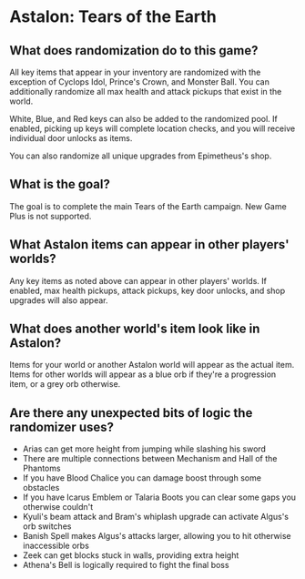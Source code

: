 # Astalon: Tears of the Earth

<!-- ## Where is the options page?

The [player options page for this game](../player-options) contains all the options you need to configure and export a config file. -->

## What does randomization do to this game?

All key items that appear in your inventory are randomized with the exception of Cyclops Idol, Prince's Crown, and Monster Ball. You can additionally randomize all max health and attack pickups that exist in the world.

White, Blue, and Red keys can also be added to the randomized pool. If enabled, picking up keys will complete location checks, and you will receive individual door unlocks as items.

You can also randomize all unique upgrades from Epimetheus's shop.

## What is the goal?

The goal is to complete the main Tears of the Earth campaign. New Game Plus is not supported.

## What Astalon items can appear in other players' worlds?

Any key items as noted above can appear in other players' worlds. If enabled, max health pickups, attack pickups, key door unlocks, and shop upgrades will also appear.

## What does another world's item look like in Astalon?

Items for your world or another Astalon world will appear as the actual item. Items for other worlds will appear as a blue orb if they're a progression item, or a grey orb otherwise.

## Are there any unexpected bits of logic the randomizer uses?

- Arias can get more height from jumping while slashing his sword
- There are multiple connections between Mechanism and Hall of the Phantoms
- If you have Blood Chalice you can damage boost through some obstacles
- If you have Icarus Emblem or Talaria Boots you can clear some gaps you otherwise couldn't
- Kyuli's beam attack and Bram's whiplash upgrade can activate Algus's orb switches
- Banish Spell makes Algus's attacks larger, allowing you to hit otherwise inaccessible orbs
- Zeek can get blocks stuck in walls, providing extra height
- Athena's Bell is logically required to fight the final boss
